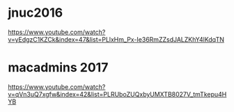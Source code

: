 # jnuc2016
https://www.youtube.com/watch?v=yEdgzC1KZCk&index=47&list=PLlxHm_Px-Ie36RmZZsdJALZKhY4lKdqTN

# macadmins 2017
https://www.youtube.com/watch?v=qVn3uQ7xgfw&index=42&list=PLRUboZUQxbyUMXTB8027V_tmTkepu4HYB


